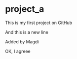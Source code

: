 # project_a
This is my first project on GitHub

And this is a new line

Added by Magdi

OK, I agreee
